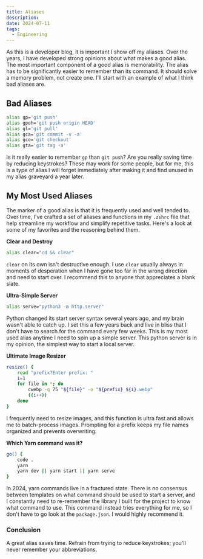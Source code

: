 ```yaml
---
title: Aliases
description: 
date: 2024-07-11
tags:
  - Engineering
---
```

As this is a developer blog, it is important I show off my aliases. Over the years, I have developed strong opinions about what makes a good alias. The most important component of a good alias is memorability. The alias has to be significantly easier to remember than its command. It should solve a memory problem, not create one. I'll start with an example of what I think bad aliases are.

## Bad Aliases

```sh
alias gp='git push'
alias gpoh='git push origin HEAD'
alias gl='git pull'
alias gca='git commit -v -a'
alias gco='git checkout'
alias gta='git tag -a'
```

Is it really easier to remember `gp` than `git push`? Are you really saving time by reducing keystrokes? These may work for some people, but for me, this is a type of alias I will forget immediately after making it and find unused in my alias graveyard a year later. 




## My Most Used Aliases

The marker of a good alias is that it is frequently used and well tended to. Over time, I've crafted a set of aliases and functions in my `.zshrc` file that help streamline my workflow and simplify repetitive tasks. Here's a look at some of my favorites and the reasoning behind them.


 **Clear and Destroy**
   ```sh
   alias clear="cd && clear"
   ```
  `clear` on its own isn't destructive enough. I use `clear` usually always in moments of desperation when I have gone too far in the wrong direction and need to start over. I recommend this to anyone that appreciates a blank slate.

**Ultra-Simple Server**
   ```sh
   alias serve="python3 -m http.server"
   ```
Python changed its start server syntax several years ago, and my brain wasn't able to catch up. I set this a few years back and live in bliss that I don't have to search for the command every few weeks. This is my most used alias anytime I need to spin up a simple server. This python server is in my opinion, the simplest way to start a local server.



**Ultimate Image Resizer**
   ```sh
   resize() {
       read "prefix?Enter prefix: "
       i=1
       for file in *; do
           cwebp -q 75 "${file}" -o "${prefix}_${i}.webp"
           ((i++))
       done
   }
   ```
I frequently need to resize images, and this function is ultra fast and allows me to batch-process images. Prompting for a prefix keeps my file names organized and prevents overwriting. 



 **Which Yarn command was it?** 
   ```sh
   go() {
       code .
       yarn
       yarn dev || yarn start || yarn serve
   }
   ```
   In 2024, yarn commands live in a fractured state. There is no consensus between templates on what command should be used to start a server, and I constantly need to re-remember the library I built for the project to know what command to use. This command instead tries everything for me, so I don't have to go look at the `package.json`. I would highly recommend it. 




### Conclusion

A great alias saves time. Refrain from trying to reduce keystrokes; you'll never remember your abbreviations. 